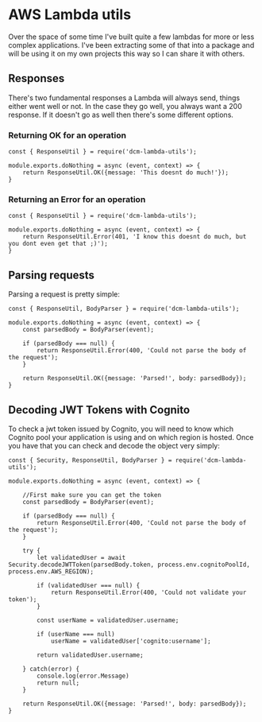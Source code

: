 # AWS Lambda utils

Over the space of some time I've built quite a few lambdas for more or less complex applications. I've been extracting some of that into a package and will be using it on my own projects this way so I can share it with others.


## Responses

There's two fundamental responses a Lambda will always send, things either went well or not. In the case they go well, you always want a 200 response. If it doesn't go as well then there's some different options. 

### Returning OK for an operation

```
const { ResponseUtil } = require('dcm-lambda-utils');

module.exports.doNothing = async (event, context) => {
    return ResponseUtil.OK({message: 'This doesnt do much!'});
}

```

### Returning an Error for an operation

```
const { ResponseUtil } = require('dcm-lambda-utils');

module.exports.doNothing = async (event, context) => {
    return ResponseUtil.Error(401, 'I know this doesnt do much, but you dont even get that ;)');
}

```

## Parsing requests

Parsing a request is pretty simple:

```
const { ResponseUtil, BodyParser } = require('dcm-lambda-utils');

module.exports.doNothing = async (event, context) => {
    const parsedBody = BodyParser(event);

    if (parsedBody === null) {
        return ResponseUtil.Error(400, 'Could not parse the body of the request');
    }
    
    return ResponseUtil.OK({message: 'Parsed!', body: parsedBody});
}

```

## Decoding JWT Tokens with Cognito

To check a jwt token issued by Cognito, you will need to know which Cognito pool your application is using and on which region is hosted. Once you have that you can check and decode the object very simply:


```
const { Security, ResponseUtil, BodyParser } = require('dcm-lambda-utils');

module.exports.doNothing = async (event, context) => {

    //First make sure you can get the token
    const parsedBody = BodyParser(event);

    if (parsedBody === null) {
        return ResponseUtil.Error(400, 'Could not parse the body of the request');
    }

    try {
        let validatedUser = await Security.decodeJWTToken(parsedBody.token, process.env.cognitoPoolId, process.env.AWS_REGION);

        if (validatedUser === null) {
            return ResponseUtil.Error(400, 'Could not validate your token');
        }

        const userName = validatedUser.username;

        if (userName === null) 
            userName = validatedUser['cognito:username'];
        
        return validatedUser.username;

    } catch(error) {
        console.log(error.Message)
        return null;
    }
    
    return ResponseUtil.OK({message: 'Parsed!', body: parsedBody});
}

```